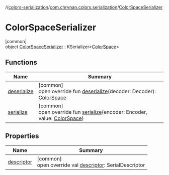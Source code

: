 //[colors-serialization](../../../index.md)/[com.chrynan.colors.serialization](../index.md)/[ColorSpaceSerializer](index.md)

# ColorSpaceSerializer

[common]\
object [ColorSpaceSerializer](index.md) : KSerializer&lt;[ColorSpace](../../../../colors-core/colors-core/com.chrynan.colors.space/-color-space/index.md)&gt;

## Functions

| Name | Summary |
|---|---|
| [deserialize](deserialize.md) | [common]<br>open override fun [deserialize](deserialize.md)(decoder: Decoder): [ColorSpace](../../../../colors-core/colors-core/com.chrynan.colors.space/-color-space/index.md) |
| [serialize](serialize.md) | [common]<br>open override fun [serialize](serialize.md)(encoder: Encoder, value: [ColorSpace](../../../../colors-core/colors-core/com.chrynan.colors.space/-color-space/index.md)) |

## Properties

| Name | Summary |
|---|---|
| [descriptor](descriptor.md) | [common]<br>open override val [descriptor](descriptor.md): SerialDescriptor |

